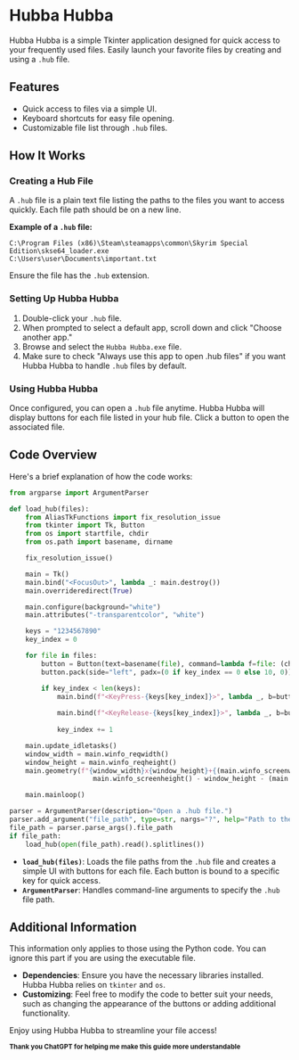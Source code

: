 # Hubba Hubba

Hubba Hubba is a simple Tkinter application designed for quick access to your frequently used files. Easily launch your favorite files by creating and using a `.hub` file.

## Features

- Quick access to files via a simple UI.
- Keyboard shortcuts for easy file opening.
- Customizable file list through `.hub` files.

## How It Works

### Creating a Hub File

A `.hub` file is a plain text file listing the paths to the files you want to access quickly. Each file path should be on a new line.

**Example of a `.hub` file:**
```
C:\Program Files (x86)\Steam\steamapps\common\Skyrim Special Edition\skse64_loader.exe
C:\Users\user\Documents\important.txt
```

Ensure the file has the `.hub` extension.

### Setting Up Hubba Hubba

1. Double-click your `.hub` file.
2. When prompted to select a default app, scroll down and click "Choose another app."
3. Browse and select the `Hubba Hubba.exe` file.
4. Make sure to check "Always use this app to open .hub files" if you want Hubba Hubba to handle `.hub` files by default.

### Using Hubba Hubba

Once configured, you can open a `.hub` file anytime. Hubba Hubba will display buttons for each file listed in your hub file. Click a button to open the associated file.

## Code Overview

Here's a brief explanation of how the code works:

```python
from argparse import ArgumentParser

def load_hub(files):
    from AliasTkFunctions import fix_resolution_issue
    from tkinter import Tk, Button
    from os import startfile, chdir
    from os.path import basename, dirname

    fix_resolution_issue()

    main = Tk()
    main.bind("<FocusOut>", lambda _: main.destroy())
    main.overrideredirect(True)

    main.configure(background="white")
    main.attributes("-transparentcolor", "white")

    keys = "1234567890"
    key_index = 0

    for file in files:
        button = Button(text=basename(file), command=lambda f=file: (chdir(dirname(f)), startfile(f), main.destroy()))
        button.pack(side="left", padx=(0 if key_index == 0 else 10, 0))

        if key_index < len(keys):
            main.bind(f"<KeyPress-{keys[key_index]}>", lambda _, b=button: (b.config(relief="sunken"),
                                                                            b.update_idletasks()))
            main.bind(f"<KeyRelease-{keys[key_index]}>", lambda _, b=button: (b.config(relief="raised"), b.invoke(),
                                                                              b.update_idletasks()))
            key_index += 1

    main.update_idletasks()
    window_width = main.winfo_reqwidth()
    window_height = main.winfo_reqheight()
    main.geometry(f"{window_width}x{window_height}+{(main.winfo_screenwidth() - window_width) // 2}+{
                     main.winfo_screenheight() - window_height - (main.winfo_screenheight() // 16)}")

    main.mainloop()

parser = ArgumentParser(description="Open a .hub file.")
parser.add_argument("file_path", type=str, nargs="?", help="Path to the .hub file")
file_path = parser.parse_args().file_path
if file_path:
    load_hub(open(file_path).read().splitlines())
```

- **`load_hub(files)`**: Loads the file paths from the `.hub` file and creates a simple UI with buttons for each file. Each button is bound to a specific key for quick access.
- **`ArgumentParser`**: Handles command-line arguments to specify the `.hub` file path.

## Additional Information
This information only applies to those using the Python code. You can ignore this part if you are using the executable file.

- **Dependencies**: Ensure you have the necessary libraries installed. Hubba Hubba relies on `tkinter` and `os`.
- **Customizing**: Feel free to modify the code to better suit your needs, such as changing the appearance of the buttons or adding additional functionality.

Enjoy using Hubba Hubba to streamline your file access!

<sub>**Thank you ChatGPT for helping me make this guide more understandable**</sub>
